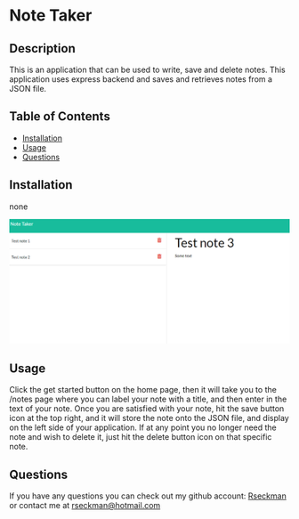 # Note Taker
  

  ## Description 
  
  This is an application that can be used to write, save and delete notes.  This application uses express backend and saves and retrieves notes from a JSON file.

  ## Table of Contents

  * [Installation](#Installation)
  * [Usage](#Usage)
  * [Questions](#Questions)
  
  ##  Installation

  none

<img src="screenshot.png">

  ## Usage

  Click the get started button on the home page, then it will take you to the /notes page where you can label your note with a title, and then enter in the text of your note.  Once you are satisfied with your note, hit the save button icon at the top right, and it will store the note  onto the JSON file, and display on the left side of your application.  If at any point you no longer need the note and wish to delete it, just hit the delete button icon on that specific note.


  ## Questions

  If you have any questions you can check out my github account: [Rseckman](https://github.com/Rseckman)
  or contact me at rseckman@hotmail.com